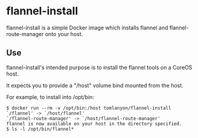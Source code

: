 # flannel-install

flannel-install is a simple Docker image which installs flannel and flannel-route-manager onto your host.


## Use

flannel-install's intended purpose is to install the flannel tools on a CoreOS host.

It expects you to provide a "/host" volume bind mounted from the host.

For example, to install into /opt/bin:

```
$ docker run --rm -v /opt/bin:/host tomlanyon/flannel-install
`/flannel' -> `/host/flannel'
`/flannel-route-manager' -> `/host/flannel-route-manager'
flannel is now available on your host in the directory specified.
$ ls -l /opt/bin/flannel*

```
